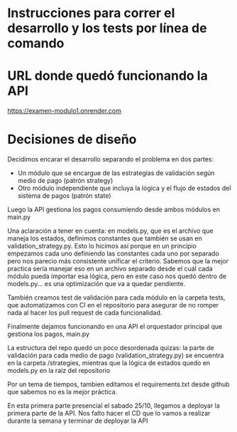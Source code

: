 # Instrucciones para correr el desarrollo y los tests por línea de comando

# URL donde quedó funcionando la API

https://examen-modulo1.onrender.com

# Decisiones de diseño

Decidimos encarar el desarrollo separando el problema en dos partes:
- Un módulo que se encargue de las estrategias de validación según medio de pago (patrón strategy)
- Otro módulo independiente que incluya la lógica y el flujo de estados del sistema de pagos (patrón state)

Luego la API gestiona los pagos consumiendo desde ambos módulos en main.py

Una aclaración a tener en cuenta: en models.py, que es el archivo que maneja los estados, definimos constantes que también se usan en validation_strategy.py. Esto lo hicimos así porque en un principio empezamos cada uno definiendo las constantes cada uno por separado pero nos parecio más consistente unificar el criterio. Sabemos que la mejor practica sería manejar eso en un archivo separado desde el cuál cada módulo pueda importar esa lógica, pero en este caso nos quedó dentro de models.py... es una optimización que va a quedar pendiente.

También creamos test de validación para cada módulo en la carpeta tests, que automatizamos con CI en el repositorio para asegurar de no romper nada al hacer los pull request de cada funcionalidad.

Finalmente dejamos funcionando en una API el orquestador principal que gestiona los pagos, main.py

La estructura del repo quedó un poco desordenada quizas: la parte de validación para cada medio de pago (validation_strategy.py) se encuentra en la carpeta /strategies, mientras que la lógica de estados quedo en models.py en la raiz del repositorio

Por un tema de tiempos, tambien editamos el requirements.txt desde github que sabemos no es la mejor práctica.

En esta primera parte presencial el sabado 25/10, llegamos a deployar la primera parte de la API. Nos falto hacer el CD que lo vamos a realizar durante la semana y terminar de deployar la API